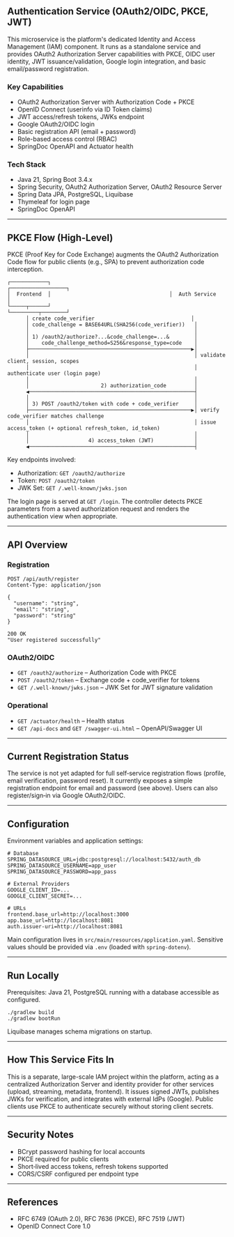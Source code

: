 ## Authentication Service (OAuth2/OIDC, PKCE, JWT)

This microservice is the platform's dedicated Identity and Access Management (IAM) component. It runs as a standalone service and provides OAuth2 Authorization Server capabilities with PKCE, OIDC user identity, JWT issuance/validation, Google login integration, and basic email/password registration.

### Key Capabilities
- OAuth2 Authorization Server with Authorization Code + PKCE
- OpenID Connect (userinfo via ID Token claims)
- JWT access/refresh tokens, JWKs endpoint
- Google OAuth2/OIDC login
- Basic registration API (email + password)
- Role-based access control (RBAC)
- SpringDoc OpenAPI and Actuator health

### Tech Stack
- Java 21, Spring Boot 3.4.x
- Spring Security, OAuth2 Authorization Server, OAuth2 Resource Server
- Spring Data JPA, PostgreSQL, Liquibase
- Thymeleaf for login page
- SpringDoc OpenAPI

---

## PKCE Flow (High-Level)

PKCE (Proof Key for Code Exchange) augments the OAuth2 Authorization Code flow for public clients (e.g., SPA) to prevent authorization code interception.

```
┌────────────┐                                      ┌──────────────────┐
│  Frontend  │                                      │  Auth Service    │
└─────┬──────┘                                      └─────────┬────────┘
      │ create code_verifier                               │
      │ code_challenge = BASE64URL(SHA256(code_verifier))   │
      │                                                     │
      │ 1) /oauth2/authorize?...&code_challenge=...&        │
      │    code_challenge_method=S256&response_type=code    │
      ├────────────────────────────────────────────────────▶│
      │                                                     │ validate client, session, scopes
      │                                                     │ authenticate user (login page)
      │                                                     │
      │                       2) authorization_code         │
      ◀─────────────────────────────────────────────────────┤
      │                                                     │
      │ 3) POST /oauth2/token with code + code_verifier     │
      ├────────────────────────────────────────────────────▶│ verify code_verifier matches challenge
      │                                                     │ issue access_token (+ optional refresh_token, id_token)
      │                                                     │
      │                   4) access_token (JWT)             │
      ◀─────────────────────────────────────────────────────┤
```

Key endpoints involved:
- Authorization: `GET /oauth2/authorize`
- Token: `POST /oauth2/token`
- JWK Set: `GET /.well-known/jwks.json`

The login page is served at `GET /login`. The controller detects PKCE parameters from a saved authorization request and renders the authentication view when appropriate.

---

## API Overview

### Registration
```
POST /api/auth/register
Content-Type: application/json

{
  "username": "string",
  "email": "string",
  "password": "string"
}

200 OK
"User registered successfully"
```

### OAuth2/OIDC
- `GET /oauth2/authorize` – Authorization Code with PKCE
- `POST /oauth2/token` – Exchange code + code_verifier for tokens
- `GET /.well-known/jwks.json` – JWK Set for JWT signature validation

### Operational
- `GET /actuator/health` – Health status
- `GET /api-docs` and `GET /swagger-ui.html` – OpenAPI/Swagger UI

---

## Current Registration Status

The service is not yet adapted for full self‑service registration flows (profile, email verification, password reset). It currently exposes a simple registration endpoint for email and password (see above). Users can also register/sign‑in via Google OAuth2/OIDC.

---

## Configuration

Environment variables and application settings:
```
# Database
SPRING_DATASOURCE_URL=jdbc:postgresql://localhost:5432/auth_db
SPRING_DATASOURCE_USERNAME=app_user
SPRING_DATASOURCE_PASSWORD=app_pass

# External Providers
GOOGLE_CLIENT_ID=...
GOOGLE_CLIENT_SECRET=...

# URLs
frontend.base_url=http://localhost:3000
app.base_url=http://localhost:8081
auth.issuer-uri=http://localhost:8081
```

Main configuration lives in `src/main/resources/application.yaml`. Sensitive values should be provided via `.env` (loaded with `spring-dotenv`).

---

## Run Locally

Prerequisites: Java 21, PostgreSQL running with a database accessible as configured.

```
./gradlew build
./gradlew bootRun
```

Liquibase manages schema migrations on startup.

---

## How This Service Fits In

This is a separate, large-scale IAM project within the platform, acting as a centralized Authorization Server and identity provider for other services (upload, streaming, metadata, frontend). It issues signed JWTs, publishes JWKs for verification, and integrates with external IdPs (Google). Public clients use PKCE to authenticate securely without storing client secrets.

---

## Security Notes
- BCrypt password hashing for local accounts
- PKCE required for public clients
- Short‑lived access tokens, refresh tokens supported
- CORS/CSRF configured per endpoint type

---

## References
- RFC 6749 (OAuth 2.0), RFC 7636 (PKCE), RFC 7519 (JWT)
- OpenID Connect Core 1.0


